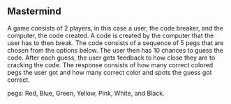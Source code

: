 Mastermind
-----------
A game consists of 2 players, in this case a user, the code breaker, and the computer, the code created.
A code is created by the computer that the user has to then break. The code consists of a sequence of 5 pegs that are chosen from the options below. The user then has 10 chances to guess the code. After each guess, the user gets feedback to how close they are to cracking the code. The response consists of how many correct colored pegs the user got and how many correct color and spots the guess got correct. 



pegs: Red, Blue, Green, Yellow, Pink, White, and Black.
